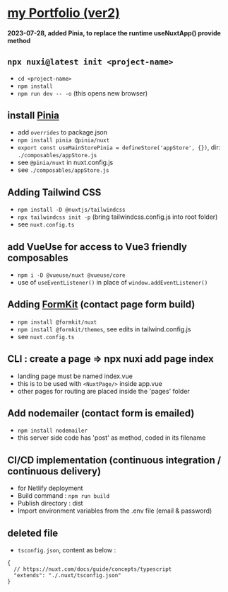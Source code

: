 # [my Portfolio (ver2)](https://portfolio-fidly.netlify.app/)

#### 2023-07-28, added Pinia, to replace the runtime useNuxtApp() provide method

## ```npx nuxi@latest init <project-name>```
- ```cd <project-name>```
- ```npm install```
- ```npm run dev -- -o``` (this opens new browser)

## install [Pinia](https://pinia.vuejs.org/ssr/nuxt.html)
- add ```overrides``` to package.json
- ```npm install pinia @pinia/nuxt```
- ```export const useMainStorePinia = defineStore('appStore', {})```, dir: ```./composables/appStore.js``` 
- see ```@pinia/nuxt``` in nuxt.config.js
- see ```./composables/appStore.js```

## Adding Tailwind CSS 
- ```npm install -D @nuxtjs/tailwindcss```
- ```npx tailwindcss init -p``` (bring tailwindcss.config.js into root folder)
- see ```nuxt.config.ts```

<!-- ## Add ```<nuxt-img />``` directive
```npm install -D @nuxt/image@rc```
```npm uninstall -D @nuxt/image@rc```
- see edit > nuxt.config -->

## add VueUse for access to Vue3 friendly composables
- ```npm i -D @vueuse/nuxt @vueuse/core```
- use of ```useEventListener()``` in place of ```window.addEventListener()```

## Adding [FormKit](https://formkit.com/getting-started/installation) (contact page form build)
- ```npm install @formkit/nuxt```
- ```npm install @formkit/themes```, see edits in tailwind.config.js
- see ```nuxt.config.ts```


## CLI :  create a page => npx nuxi add page index
- landing page must be named index.vue
- this is to be used with ```<NuxtPage/>``` inside app.vue
- other pages for routing are placed inside the 'pages' folder


## Add nodemailer (contact form is emailed)
- ```npm install nodemailer```
- this server side code has 'post' as method, coded in its filename

## CI/CD implementation (continuous integration / continuous delivery)
- for Netlify deployment 
- Build command : ```npm run build```
- Publish directory : dist
- Import environment variables from the .env file (email & password)

## deleted file
- ```tsconfig.json```, content as below :
```
{
  // https://nuxt.com/docs/guide/concepts/typescript
  "extends": "./.nuxt/tsconfig.json"
}
```
